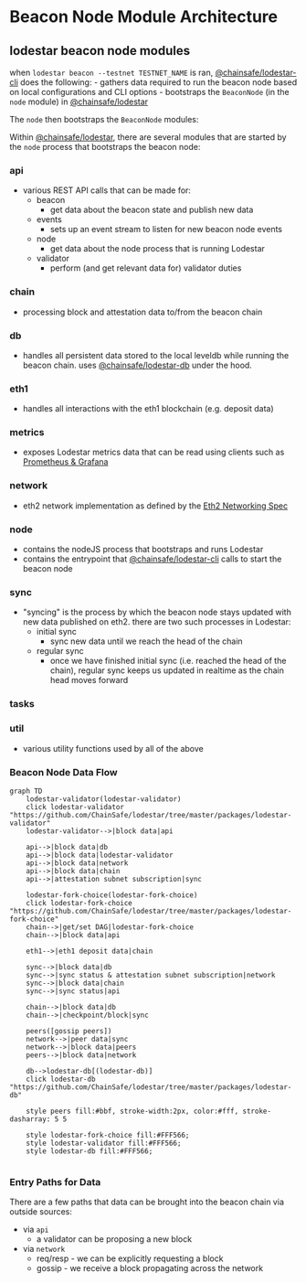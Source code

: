 # Beacon Node Module Architecture

## lodestar beacon node modules

when `lodestar beacon --testnet TESTNET_NAME` is ran, [@chainsafe/lodestar-cli](https://github.com/ChainSafe/lodestar/tree/master/packages/lodestar-cli) does the following:
    - gathers data required to run the beacon node based on local configurations and CLI options
    - bootstraps the `BeaconNode` (in the `node` module) in [@chainsafe/lodestar](https://github.com/ChainSafe/lodestar/tree/master/packages/lodestar)

The `node` then bootstraps the `BeaconNode` modules:

Within [@chainsafe/lodestar](https://github.com/ChainSafe/lodestar), there are several modules that are started by the `node` process that bootstraps the beacon node:

### api
  - various REST API calls that can be made for:
    - beacon
        - get data about the beacon state and publish new data
    - events
        - sets up an event stream to listen for new beacon node events
    - node
        - get data about the node process that is running Lodestar
    - validator
        - perform (and get relevant data for) validator duties
### chain
  - processing block and attestation data to/from the beacon chain
### db
  - handles all persistent data stored to the local leveldb while running the beacon chain.  uses [@chainsafe/lodestar-db](https://github.com/ChainSafe/lodestar/tree/master/packages/lodestar-db) under the hood.
### eth1
  - handles all interactions with the eth1 blockchain (e.g. deposit data)
### metrics
  - exposes Lodestar metrics data that can be read using clients such as [Prometheus & Grafana](https://chainsafe.github.io/lodestar/usage/prometheus-grafana/)
### network
  - eth2 network implementation as defined by the [Eth2 Networking Spec](https://github.com/ethereum/eth2.0-specs/blob/dev/specs/phase0/p2p-interface.md)
### node
  - contains the nodeJS process that bootstraps and runs Lodestar
  - contains the entrypoint that [@chainsafe/lodestar-cli](https://github.com/ChainSafe/lodestar/tree/master/packages/lodestar-cli/) calls to start the beacon node
### sync
  - "syncing" is the process by which the beacon node stays updated with new data published on eth2.  there are two such processes in Lodestar:
      - initial sync
        - sync new data until we reach the head of the chain
      - regular sync
        - once we have finished initial sync (i.e. reached the head of the chain), regular sync keeps us updated in realtime as the chain head moves forward
### tasks
### util
  - various utility functions used by all of the above


### Beacon Node Data Flow
```mermaid
graph TD
    lodestar-validator(lodestar-validator)
    click lodestar-validator "https://github.com/ChainSafe/lodestar/tree/master/packages/lodestar-validator"
    lodestar-validator-->|block data|api

    api-->|block data|db
    api-->|block data|lodestar-validator
    api-->|block data|network
    api-->|block data|chain
    api-->|attestation subnet subscription|sync
    
    lodestar-fork-choice(lodestar-fork-choice)
    click lodestar-fork-choice "https://github.com/ChainSafe/lodestar/tree/master/packages/lodestar-fork-choice"
    chain-->|get/set DAG|lodestar-fork-choice
    chain-->|block data|api
      
    eth1-->|eth1 deposit data|chain
    
    sync-->|block data|db
    sync-->|sync status & attestation subnet subscription|network
    sync-->|block data|chain
    sync-->|sync status|api
    
    chain-->|block data|db
    chain-->|checkpoint/block|sync
    
    peers([gossip peers])
    network-->|peer data|sync
    network-->|block data|peers
    peers-->|block data|network
    
    db-->lodestar-db[(lodestar-db)]
    click lodestar-db "https://github.com/ChainSafe/lodestar/tree/master/packages/lodestar-db"
    
    style peers fill:#bbf, stroke-width:2px, color:#fff, stroke-dasharray: 5 5
    
    style lodestar-fork-choice fill:#FFF566;
    style lodestar-validator fill:#FFF566;
    style lodestar-db fill:#FFF566;
    
```

### Entry Paths for Data
There are a few paths that data can be brought into the beacon chain via outside sources:
- via `api`
    - a validator can be proposing a new block
- via `network`
    - req/resp - we can be explicitly requesting a block
    - gossip - we receive a block propagating across the network